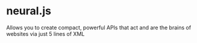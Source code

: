 # neural.js
Allows you to create compact, powerful APIs that act and are the brains of websites via just 5 lines of XML
